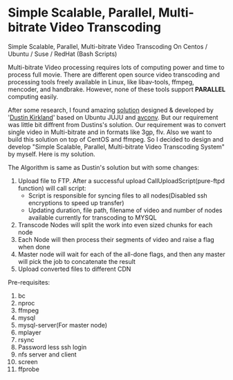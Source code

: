 # Simple Scalable, Parallel, Multi-bitrate Video Transcoding
Simple Scalable, Parallel, Multi-bitrate Video Transcoding On Centos / Ubuntu / Suse / RedHat (Bash Scripts)

Multi-bitrate Video processing requires lots of computing power and time to process full movie. There are different open source video transcoding and processing tools freely available in Linux, like libav-tools, ffmpeg, mencoder, and handbrake. However, none of these tools support **PARALLEL** computing easily.

After some research, I found amazing [solution](http://blog.dustinkirkland.com/2014/07/scalable-parallel-video-transcoding-on.html) designed & developed by '[Dustin Kirkland](http://blog.dustinkirkland.com/2014/07/scalable-parallel-video-transcoding-on.html)' based on Ubuntu JUJU and [avconv](https://libav.org/avconv.html). But our requirement was little bit diffrent from Dustins's solution. Our requirement was to convert single video in Multi-bitrate and in formats like 3gp, flv. Also we want to build this solution on top of CentOS and ffmpeg. So I decided to design and develop "Simple Scalable, Parallel, Multi-bitrate Video Transcoding System" by myself. Here is my solution.

The Algorithm is same as Dustin's solution but with some changes:

  1. Upload file to FTP. After a successful upload CallUploadScript(pure-ftpd function) will call script:
      - Script is responsible for syncing files to all nodes(Disabled ssh encryptions to speed up transfer)
      - Updating duration, file path, filename of video and number of nodes available currently for transcoding to MYSQL
  2. Transcode Nodes will split the work into even sized chunks for each node
  3. Each Node will then process their segments of video and raise a flag when done
  4. Master node will wait for each of the all-done flags, and then any master will pick the job to concatenate the result
  5. Upload converted files to different CDN

Pre-requisites:
  1. bc
  2. nproc
  3. ffmpeg
  4. mysql
  5. mysql-server(For master node)
  6. mplayer
  7. rsync
  8. Password less ssh login
  9. nfs server and client
  10. screen
  11. ffprobe
